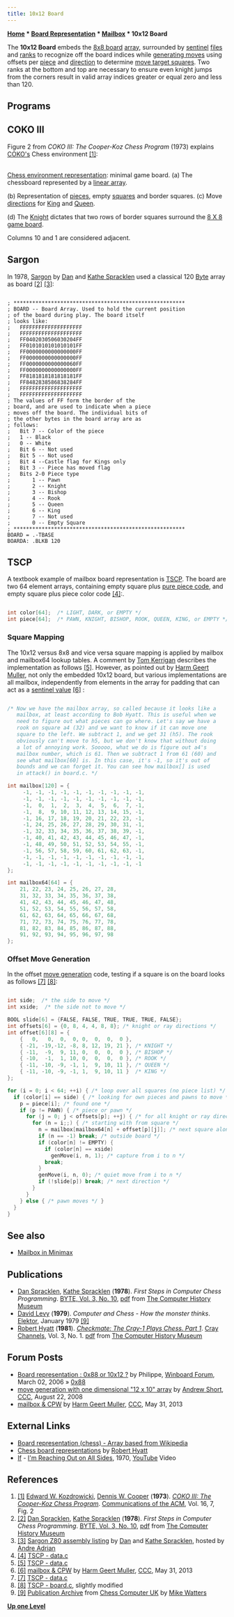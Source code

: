```yaml
---
title: 10x12 Board
---
```

**[Home](Home "Home") * [Board Representation](Board_Representation "Board Representation") * [Mailbox](Mailbox "Mailbox") * 10x12 Board**

The **10x12 Board** embeds the [8x8 board](8x8_Board "8x8 Board") [array](Array "Array"), surrounded by [sentinel](https://en.wikipedia.org/wiki/Sentinel_value) [files](Files "Files") and [ranks](Ranks "Ranks") to recognize off the board indices while [generating moves](Move_Generation "Move Generation") using offsets per [piece](Pieces "Pieces") and [direction](Direction "Direction") to determine [move target squares](Target_Square "Target Square"). Two ranks at the bottom and top are necessary to ensure even knight jumps from the corners result in valid array indices greater or equal zero and less than 120.

## Programs

## COKO III

Figure 2 from *COKO III: The Cooper-Koz Chess Program* (1973) explains [COKO's](Coko "Coko") Chess environment <a id="cite-note-1" href="#cite-ref-1">[1]</a>:

[](https://www.semanticscholar.org/paper/COKO-III%3A-The-Cooper-Koz-Chess-Program-Kozdrowicki-Cooper/8ca0c0f08ba564883b96f6126e2c0c3745fe31e7/figure/1)\
[Chess environment representation](Board_Representation "Board Representation"): minimal game board. (a) The chessboard represented by a [linear array](Array "Array").

(b) Representation of [pieces](Pieces "Pieces"), empty [squares](Squares "Squares") and border squares. (c) Move [directions](Direction "Direction") for [King](King "King") and [Queen](Queen "Queen").

(d) The [Knight](Knight "Knight") dictates that two rows of border squares surround the [8 X 8 game board](8x8_Board "8x8 Board").

Columns 10 and 1 are considered adjacent.

## Sargon

In 1978, [Sargon](Sargon "Sargon") by [Dan](Dan_Spracklen "Dan Spracklen") and [Kathe Spracklen](Kathe_Spracklen "Kathe Spracklen") used a classical 120 [Byte](Byte "Byte") array as board <a id="cite-note-2" href="#cite-ref-2">[2]</a> <a id="cite-note-3" href="#cite-ref-3">[3]</a>:

```

; *******************************************************
; BOARD	-- Board Array. Used to hold the current position 
; of the board during play. The board itself
; looks like: 
; 	FFFFFFFFFFFFFFFFFFFF 
; 	FFFFFFFFFFFFFFFFFFFF 
; 	FF0402030506030204FF 
; 	FF0101010101010101FF 
; 	FF0000000000000000FF 
; 	FF0000000000000000FF 
; 	FF0000000000000060FF 
; 	FF0000000000000000FF 
; 	FF8181818181818181FF 
; 	FF8482838586838284FF 
; 	FFFFFFFFFFFFFFFFFFFF 
; 	FFFFFFFFFFFFFFFFFFFF 
; The values of FF form the border of the 
; board, and are used to indicate when a piece 
; moves off the board. The individual bits of 
; the other bytes in the board array are as
; follows:
; 	Bit 7 -- Color of the piece
; 	1 -- Black 
; 	0 -- White 
; 	Bit 6 -- Not used 
; 	Bit 5 -- Not used 
; 	Bit 4 --Castle flag for Kings only
; 	Bit 3 -- Piece has moved flag
; 	Bits 2-0 Piece type 
; 		1 -- Pawn 
; 		2 -- Knight
; 		3 -- Bishop 
; 		4 -- Rook 
; 		5 -- Queen 
; 		6 -- King
; 		7 -- Not used
; 		0 -- Empty Square
; *******************************************************
BOARD = .-TBASE 
BOARDA: .BLKB 120

```

## TSCP

A textbook example of mailbox board representation is [TSCP](TSCP "TSCP"). The board are two 64 element arrays, containing empty square plus [pure piece code](Pieces#PieceTypeCoding "Pieces"), and empty square plus piece color code <a id="cite-note-4" href="#cite-ref-4">[4]</a>:.

```C++

int color[64];  /* LIGHT, DARK, or EMPTY */
int piece[64];  /* PAWN, KNIGHT, BISHOP, ROOK, QUEEN, KING, or EMPTY */

```

### Square Mapping

The 10x12 versus 8x8 and vice versa square mapping is applied by mailbox and mailbox64 lookup tables. A comment by [Tom Kerrigan](Tom_Kerrigan "Tom Kerrigan") describes the implementation as follows <a id="cite-note-5" href="#cite-ref-5">[5]</a>. However, as pointed out by [Harm Geert Muller](Harm_Geert_Muller "Harm Geert Muller"), not only the embedded 10x12 board, but various implementations are all mailbox, independently from elements in the array for padding that can act as a [sentinel value](https://en.wikipedia.org/wiki/Sentinel_value) <a id="cite-note-6" href="#cite-ref-6">[6]</a> :

```C++

/* Now we have the mailbox array, so called because it looks like a
   mailbox, at least according to Bob Hyatt. This is useful when we
   need to figure out what pieces can go where. Let's say we have a
   rook on square a4 (32) and we want to know if it can move one
   square to the left. We subtract 1, and we get 31 (h5). The rook
   obviously can't move to h5, but we don't know that without doing
   a lot of annoying work. Sooooo, what we do is figure out a4's
   mailbox number, which is 61. Then we subtract 1 from 61 (60) and
   see what mailbox[60] is. In this case, it's -1, so it's out of
   bounds and we can forget it. You can see how mailbox[] is used
   in attack() in board.c. */

int mailbox[120] = {
     -1, -1, -1, -1, -1, -1, -1, -1, -1, -1,
     -1, -1, -1, -1, -1, -1, -1, -1, -1, -1,
     -1,  0,  1,  2,  3,  4,  5,  6,  7, -1,
     -1,  8,  9, 10, 11, 12, 13, 14, 15, -1,
     -1, 16, 17, 18, 19, 20, 21, 22, 23, -1,
     -1, 24, 25, 26, 27, 28, 29, 30, 31, -1,
     -1, 32, 33, 34, 35, 36, 37, 38, 39, -1,
     -1, 40, 41, 42, 43, 44, 45, 46, 47, -1,
     -1, 48, 49, 50, 51, 52, 53, 54, 55, -1,
     -1, 56, 57, 58, 59, 60, 61, 62, 63, -1,
     -1, -1, -1, -1, -1, -1, -1, -1, -1, -1,
     -1, -1, -1, -1, -1, -1, -1, -1, -1, -1
};

int mailbox64[64] = {
    21, 22, 23, 24, 25, 26, 27, 28,
    31, 32, 33, 34, 35, 36, 37, 38,
    41, 42, 43, 44, 45, 46, 47, 48,
    51, 52, 53, 54, 55, 56, 57, 58,
    61, 62, 63, 64, 65, 66, 67, 68,
    71, 72, 73, 74, 75, 76, 77, 78,
    81, 82, 83, 84, 85, 86, 87, 88,
    91, 92, 93, 94, 95, 96, 97, 98
};

```

### Offset Move Generation

In the offset [move generation](Move_Generation "Move Generation") code, testing if a square is on the board looks as follows <a id="cite-note-7" href="#cite-ref-7">[7]</a> <a id="cite-note-8" href="#cite-ref-8">[8]</a>:

```C++

int side;  /* the side to move */
int xside;  /* the side not to move */

BOOL slide[6] = {FALSE, FALSE, TRUE, TRUE, TRUE, FALSE};
int offsets[6] = {0, 8, 4, 4, 8, 8}; /* knight or ray directions */
int offset[6][8] = {
	{   0,   0,  0,  0, 0,  0,  0,  0 },
	{ -21, -19,-12, -8, 8, 12, 19, 21 }, /* KNIGHT */
	{ -11,  -9,  9, 11, 0,  0,  0,  0 }, /* BISHOP */
	{ -10,  -1,  1, 10, 0,  0,  0,  0 }, /* ROOK */
	{ -11, -10, -9, -1, 1,  9, 10, 11 }, /* QUEEN */
	{ -11, -10, -9, -1, 1,  9, 10, 11 }  /* KING */
};

for (i = 0; i < 64; ++i) { /* loop over all squares (no piece list) */
  if (color[i] == side) { /* looking for own pieces and pawns to move */
    p = piece[i]; /* found one */
    if (p != PAWN) { /* piece or pawn */
      for (j = 0; j < offsets[p]; ++j) { /* for all knight or ray directions */
        for (n = i;;) { /* starting with from square */
          n = mailbox[mailbox64[n] + offset[p][j]]; /* next square along the ray j */
          if (n == -1) break; /* outside board */
          if (color[n] != EMPTY) {
            if (color[n] == xside)
              genMove(i, n, 1); /* capture from i to n */
            break;
          }
          genMove(i, n, 0); /* quiet move from i to n */
          if (!slide[p]) break; /* next direction */
        }
      }
    } else { /* pawn moves */ }
  }
}

```

## See also

- [Mailbox in Minimax](</Minimax_(program)#Mailbox> "Minimax (program)")

## Publications

- [Dan Spracklen](Dan_Spracklen "Dan Spracklen"), [Kathe Spracklen](Kathe_Spracklen "Kathe Spracklen") (**1978**). *First Steps in Computer Chess Programming*. [BYTE, Vol. 3, No. 10](Byte_Magazine#BYTE310 "Byte Magazine"), [pdf](http://archive.computerhistory.org/projects/chess/related_materials/text/4-4.First_Steps.Byte_Magazine/First_Steps_in_Computer_Chess_Programing.Spracklen-Dan_Kathe.Byte_Magazine.Oct-1978.062303035.sm.pdf) from [The Computer History Museum](The_Computer_History_Museum "The Computer History Museum")
- [David Levy](David_Levy "David Levy") (**1979**). *Computer and Chess - How the monster thinks*. [Elektor](https://en.wikipedia.org/wiki/Elektor), January 1979 <a id="cite-note-9" href="#cite-ref-9">[9]</a>
- [Robert Hyatt](Robert_Hyatt "Robert Hyatt") (**1981**). *[Checkmate: The Cray-1 Plays Chess. Part 1](http://www.computerhistory.org/chess/full_record.php?iid=doc-431614f6d2f73)*. [Cray Channels](http://www.0x07bell.net/WWWMASTER/CrayWWWStuff/Cfaqccframeset.html), Vol. 3, No. 1. [pdf](http://archive.computerhistory.org/projects/chess/related_materials/text/3-2%20and%203-3.Cray_Channels_Vol-3_No-1.Checkmate_The_Cray-1_Plays_Chess.Hyatt.1980/Cray_Channels_Vol-3_No-1.Checkmate_The_Cray-1_Plays_Chess.Hyatt.1980.062303023.sm.pdf) from [The Computer History Museum](The_Computer_History_Museum "The Computer History Museum")

## Forum Posts

- [Board representation : 0x88 or 10x12 ?](http://www.open-aurec.com/wbforum/viewtopic.php?f=4&t=4442) by Philippe, [Winboard Forum](Computer_Chess_Forums "Computer Chess Forums"), March 02, 2006 » [0x88](0x88 "0x88")
- [move generation with one dimensional "12 x 10" array](http://www.talkchess.com/forum/viewtopic.php?t=23191) by [Andrew Short](index.php?title=Andrew_Short&action=edit&redlink=1 "Andrew Short (page does not exist)"), [CCC](CCC "CCC"), August 22, 2008
- [mailbox & CPW](http://www.talkchess.com/forum/viewtopic.php?t=48164) by [Harm Geert Muller](Harm_Geert_Muller "Harm Geert Muller"), [CCC](CCC "CCC"), May 31, 2013

## External Links

- [Board representation (chess) - Array based from Wikipedia](https://en.wikipedia.org/wiki/Board_representation_%28chess%29#Array_based)
- [Chess board representations](http://www.craftychess.com/hyatt/boardrep.html) by [Robert Hyatt](Robert_Hyatt "Robert Hyatt")
- [If](Category:If "Category:If") - [I'm Reaching Out on All Sides](https://en.wikipedia.org/wiki/If_%28If_album%29), 1970, [YouTube](https://en.wikipedia.org/wiki/YouTube) Video

## References

1. <a id="cite-ref-1" href="#cite-note-1">[1]</a> [Edward W. Kozdrowicki](Ed_Kozdrowicki "Ed Kozdrowicki"), [Dennis W. Cooper](Dennis_Cooper "Dennis Cooper") (**1973**). *[COKO III: The Cooper-Koz Chess Program](https://www.semanticscholar.org/paper/COKO-III%3A-The-Cooper-Koz-Chess-Program-Kozdrowicki-Cooper/8ca0c0f08ba564883b96f6126e2c0c3745fe31e7)*. [Communications of the ACM](ACM#Communications "ACM"), Vol. 16, 7, Fig. 2
1. <a id="cite-ref-2" href="#cite-note-2">[2]</a> [Dan Spracklen](Dan_Spracklen "Dan Spracklen"), [Kathe Spracklen](Kathe_Spracklen "Kathe Spracklen") (**1978**). *First Steps in Computer Chess Programming*. [BYTE, Vol. 3, No. 10](Byte_Magazine#BYTE310 "Byte Magazine"), [pdf](http://archive.computerhistory.org/projects/chess/related_materials/text/4-4.First_Steps.Byte_Magazine/First_Steps_in_Computer_Chess_Programing.Spracklen-Dan_Kathe.Byte_Magazine.Oct-1978.062303035.sm.pdf) from [The Computer History Museum](The_Computer_History_Museum "The Computer History Museum")
1. <a id="cite-ref-3" href="#cite-note-3">[3]</a> [Sargon Z80 assembly listing](http://www.andreadrian.de/schach/sargon.asm) by [Dan](Dan_Spracklen "Dan Spracklen") and [Kathe Spracklen](Kathe_Spracklen "Kathe Spracklen"), hosted by [Andre Adrian](Andre_Adrian "Andre Adrian")
1. <a id="cite-ref-4" href="#cite-note-4">[4]</a> [TSCP - data.c](https://jim.sh/svn/jim/vendor/microwindows/current/src/demos/tuxchess/data.c)
1. <a id="cite-ref-5" href="#cite-note-5">[5]</a> [TSCP - data.c](https://jim.sh/svn/jim/vendor/microwindows/current/src/demos/tuxchess/data.c)
1. <a id="cite-ref-6" href="#cite-note-6">[6]</a> [mailbox & CPW](http://www.talkchess.com/forum/viewtopic.php?t=48164) by [Harm Geert Muller](Harm_Geert_Muller "Harm Geert Muller"), [CCC](CCC "CCC"), May 31, 2013
1. <a id="cite-ref-7" href="#cite-note-7">[7]</a> [TSCP - data.c](https://jim.sh/svn/jim/vendor/microwindows/current/src/demos/tuxchess/data.c)
1. <a id="cite-ref-8" href="#cite-note-8">[8]</a> [TSCP - board.c](https://jim.sh/svn/jim/vendor/microwindows/current/src/demos/tuxchess/board.c), slightly modified
1. <a id="cite-ref-9" href="#cite-note-9">[9]</a> [Publication Archive](http://www.chesscomputeruk.com/html/publication_archive.html) from [Chess Computer UK](http://www.chesscomputeruk.com/index.html) by [Mike Watters](Mike_Watters "Mike Watters")

**[Up one Level](Mailbox "Mailbox")**

